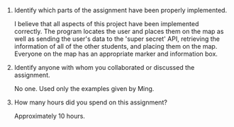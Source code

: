 1) Identify which parts of the assignment have been properly implemented.

	I believe that all aspects of this project have been implemented correctly. The program locates the 
	user and places them on the map as well as sending the user's data to the 'super secret' API, 
	retrieving the information of all of the other students, and placing them on the map. Everyone on the 
	map has an appropriate marker and information box. 

2) Identify anyone with whom you collaborated or discussed the assignment.

	No one. Used only the examples given by Ming.

3) How many hours did you spend on this assignment?

	Approximately 10 hours.

